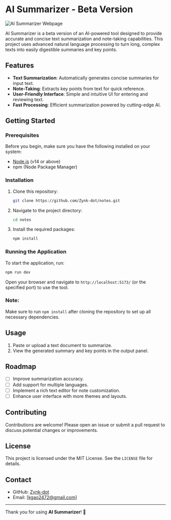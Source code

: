 # AI Summarizer - Beta Version

![AI Summarizer Webpage](https://incomparable-banoffee-4c99f8.netlify.app/)

AI Summarizer is a beta version of an AI-powered tool designed to provide accurate and concise text summarization and note-taking capabilities. This project uses advanced natural language processing to turn long, complex texts into easily digestible summaries and key points.

## Features

- **Text Summarization**: Automatically generates concise summaries for input text.
- **Note-Taking**: Extracts key points from text for quick reference.
- **User-Friendly Interface**: Simple and intuitive UI for entering and reviewing text.
- **Fast Processing**: Efficient summarization powered by cutting-edge AI.

## Getting Started

### Prerequisites

Before you begin, make sure you have the following installed on your system:

- [Node.js](https://nodejs.org/) (v14 or above)
- npm (Node Package Manager)

### Installation

1. Clone this repository:
   ```bash
   git clone https://github.com/Zynk-dot/notes.git
   ```
2. Navigate to the project directory:
   ```bash
   cd notes
   ```
3. Install the required packages:
   ```bash
   npm install
   ```

### Running the Application

To start the application, run:
```bash
npm run dev
```

Open your browser and navigate to `http://localhost:5173/` (or the specified port) to use the tool.

### Note:
Make sure to run `npm install` after cloning the repository to set up all necessary dependencies.

## Usage

1. Paste or upload a text document to summarize.
2. View the generated summary and key points in the output panel.

## Roadmap

- [ ] Improve summarization accuracy.
- [ ] Add support for multiple languages.
- [ ] Implement a rich text editor for note customization.
- [ ] Enhance user interface with more themes and layouts.

## Contributing

Contributions are welcome! Please open an issue or submit a pull request to discuss potential changes or improvements.

## License

This project is licensed under the MIT License. See the `LICENSE` file for details.

## Contact

- GitHub: [Zynk-dot](https://github.com/Zynk-dot)
- Email: [kgao2472@gmail.com]

---

Thank you for using **AI Summarizer**! 🚀
